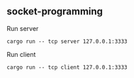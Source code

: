 ## socket-programming

Run server

```
cargo run -- tcp server 127.0.0.1:3333
```

Run client

```
cargo run -- tcp client 127.0.0.1:3333
```
